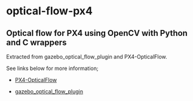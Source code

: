 # optical-flow-px4

## Optical flow for PX4 using OpenCV with Python and C wrappers

Extracted from gazebo_optical_flow_plugin and PX4-OpticalFlow.

See links below for more information;

- [PX4-OpticalFlow](https://github.com/PX4/PX4-OpticalFlow)

- [gazebo_optical_flow_plugin](https://github.com/PX4/PX4-SITL_gazebo-classic)
